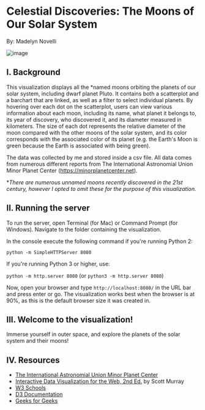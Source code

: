 # Celestial Discoveries: The Moons of Our Solar System

By: Madelyn Novelli

![image](https://github.com/user-attachments/assets/d4d1e482-ad26-42bf-af1e-d432a01320a7)

## I. Background
This visualization displays all the *named moons orbiting the planets of our solar system, including dwarf planet Pluto. It contains both a scatterplot and a barchart that are linked, as well as a filter to select individual planets. By hovering over each dot on the scatterplot, users can view various information about each moon, including its name, what planet it belongs to, its year of discovery, who discovered it, and its diameter measured in kilometers. The size of each dot represents the relative diameter of the moon compared with the other moons of the solar system, and its color corresponds with the associated color of its planet (e.g. the Earth's Moon is green because the Earth is associated with being green).

The data was collected by me and stored inside a csv file. All data comes from numerous different reports from The International Astronomial Union Minor Planet Center (https://minorplanetcenter.net).

*_There are numerous unnamed moons recently discovered in the 21st century, however I opted to omit these for the purpose of this visualization._

## II. Running the server
To run the server, open Terminal (for Mac) or Command Prompt (for Windows).
Navigate to the folder containing the visualization.

In the console execute the following command if you're running Python 2:

`python -m SimpleHTTPServer 8080`

If you're running Python 3 or higher, use:

`python -m http.server 8080`  (or `python3 -m http.server 8080`)

Now, open your browser and type `http://localhost:8080/` in the URL bar and press enter or go. The visualization works best when the browser is at 90%, as this is the default browser size it was created in.

## III. Welcome to the visualization!
Immerse yourself in outer space, and explore the planets of the solar system and their moons!

## IV. Resources
* [The International Astronomial Union Minor Planet Center](https://minorplanetcenter.net)
* [Interactive Data Visualization for the Web, 2nd Ed.](http://alignedleft.com/work/d3-book-2e) by Scott Murray
* [W3 Schools](https://www.w3schools.com/jsref/met_document_getelementbyid.asp)
* [D3 Documentation](https://d3js.org/d3-array/group)
* [Geeks for Geeks](https://www.geeksforgeeks.org/d3-js-array-from-method/)
